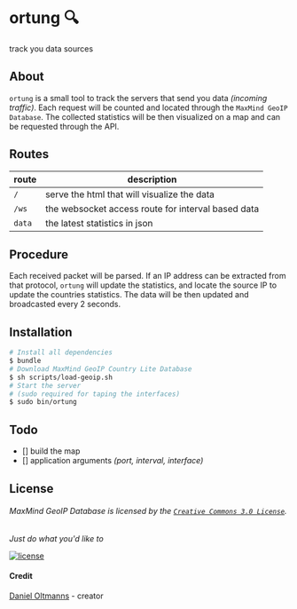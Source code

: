 # ortung :mag:

track you data sources

## About

`ortung` is a small tool to track the servers that send you data _(incoming traffic)_. Each request will be counted and
located through the `MaxMind GeoIP Database`. The collected statistics will be then visualized on a map and can be
requested through the API.

## Routes

| route | description |
| - | - |
| `/` | serve the html that will visualize the data |
| `/ws` | the websocket access route for interval based data |
| `data` | the latest statistics in json |

## Procedure

Each received packet will be parsed. If an IP address can be extracted from that protocol, `ortung` will update the
statistics, and locate the source IP to update the countries statistics. The data will be then updated and broadcasted
every 2 seconds.

## Installation

```bash
# Install all dependencies
$ bundle
# Download MaxMind GeoIP Country Lite Database
$ sh scripts/load-geoip.sh
# Start the server
# (sudo required for taping the interfaces)
$ sudo bin/ortung
```

## Todo

- [] build the map
- [] application arguments _(port, interval, interface)_

## License

###### MaxMind GeoIP Database is licensed by the [`Creative Commons 3.0 License`](https://creativecommons.org/licenses/by/3.0/us/).

_Just do what you'd like to_

[![license](https://img.shields.io/badge/license-MIT-blue.svg)](https://github.com/oltdaniel/ortung/blob/master/LICENSE)

#### Credit

[Daniel Oltmanns](https://github.com/oltdaniel) - creator
